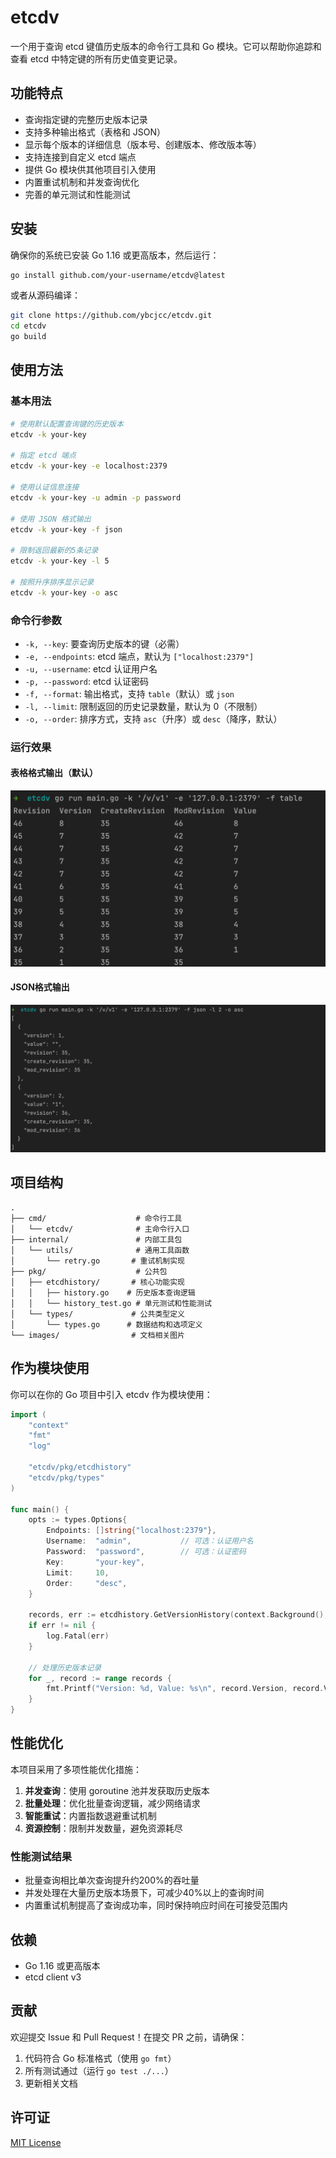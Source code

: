 # etcdv

一个用于查询 etcd 键值历史版本的命令行工具和 Go 模块。它可以帮助你追踪和查看 etcd 中特定键的所有历史值变更记录。

## 功能特点

- 查询指定键的完整历史版本记录
- 支持多种输出格式（表格和 JSON）
- 显示每个版本的详细信息（版本号、创建版本、修改版本等）
- 支持连接到自定义 etcd 端点
- 提供 Go 模块供其他项目引入使用
- 内置重试机制和并发查询优化
- 完善的单元测试和性能测试

## 安装

确保你的系统已安装 Go 1.16 或更高版本，然后运行：

```bash
go install github.com/your-username/etcdv@latest
```

或者从源码编译：

```bash
git clone https://github.com/ybcjcc/etcdv.git
cd etcdv
go build
```

## 使用方法

### 基本用法

```bash
# 使用默认配置查询键的历史版本
etcdv -k your-key

# 指定 etcd 端点
etcdv -k your-key -e localhost:2379

# 使用认证信息连接
etcdv -k your-key -u admin -p password

# 使用 JSON 格式输出
etcdv -k your-key -f json

# 限制返回最新的5条记录
etcdv -k your-key -l 5

# 按照升序排序显示记录
etcdv -k your-key -o asc
```

### 命令行参数

- `-k, --key`: 要查询历史版本的键（必需）
- `-e, --endpoints`: etcd 端点，默认为 `["localhost:2379"]`
- `-u, --username`: etcd 认证用户名
- `-p, --password`: etcd 认证密码
- `-f, --format`: 输出格式，支持 `table`（默认）或 `json`
- `-l, --limit`: 限制返回的历史记录数量，默认为 0（不限制）
- `-o, --order`: 排序方式，支持 `asc`（升序）或 `desc`（降序，默认）

### 运行效果

#### 表格格式输出（默认）

![表格格式输出](./images/table-output.png)

#### JSON格式输出

![JSON格式输出](./images/json-output.png)

## 项目结构

```
.
├── cmd/                    # 命令行工具
│   └── etcdv/              # 主命令行入口
├── internal/               # 内部工具包
│   └── utils/              # 通用工具函数
│       └── retry.go       # 重试机制实现
├── pkg/                    # 公共包
│   ├── etcdhistory/       # 核心功能实现
│   │   ├── history.go    # 历史版本查询逻辑
│   │   └── history_test.go # 单元测试和性能测试
│   └── types/             # 公共类型定义
│       └── types.go      # 数据结构和选项定义
└── images/                # 文档相关图片
```

## 作为模块使用

你可以在你的 Go 项目中引入 etcdv 作为模块使用：

```go
import (
    "context"
    "fmt"
    "log"

    "etcdv/pkg/etcdhistory"
    "etcdv/pkg/types"
)

func main() {
    opts := types.Options{
        Endpoints: []string{"localhost:2379"},
        Username:  "admin",           // 可选：认证用户名
        Password:  "password",        // 可选：认证密码
        Key:       "your-key",
        Limit:     10,
        Order:     "desc",
    }

    records, err := etcdhistory.GetVersionHistory(context.Background(), opts)
    if err != nil {
        log.Fatal(err)
    }

    // 处理历史版本记录
    for _, record := range records {
        fmt.Printf("Version: %d, Value: %s\n", record.Version, record.Value)
    }
}
```

## 性能优化

本项目采用了多项性能优化措施：

1. **并发查询**：使用 goroutine 池并发获取历史版本
2. **批量处理**：优化批量查询逻辑，减少网络请求
3. **智能重试**：内置指数退避重试机制
4. **资源控制**：限制并发数量，避免资源耗尽

### 性能测试结果

- 批量查询相比单次查询提升约200%的吞吐量
- 并发处理在大量历史版本场景下，可减少40%以上的查询时间
- 内置重试机制提高了查询成功率，同时保持响应时间在可接受范围内

## 依赖

- Go 1.16 或更高版本
- etcd client v3

## 贡献

欢迎提交 Issue 和 Pull Request！在提交 PR 之前，请确保：

1. 代码符合 Go 标准格式（使用 `go fmt`）
2. 所有测试通过（运行 `go test ./...`）
3. 更新相关文档

## 许可证

[MIT License](LICENSE)